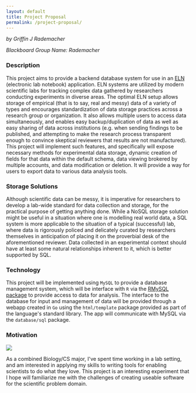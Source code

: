 ```yaml
---
layout: default
title: Project Proposal
permalink: /project-proposal/
---
```

*by Griffin J Rademacher*

*Blackboard Group Name: Rademacher*

### Description

This project aims to provide a backend database system for use in an 
[ELN](https://en.wikipedia.org/wiki/Electronic_lab_notebook)
(electronic lab notebook) application. ELN systems are utilized by
modern scientific labs for tracking complex data gathered by researchers
conducting experiments in diverse areas. The optimal ELN setup allows storage of
empirical (that is to say, real and messy) data of a variety of types and
encourages standardization of data storage practices across a research group or
organization. It also allows multiple users to access data simultaneously, and
enables easy backup/duplication of data as well as easy sharing of data across
institutions (e.g. when sending findings to be published, and attempting to make
the research process transparent enough to convince skeptical reviewers that
results are not manufactured). This project will implement such features, and
specifically will expose necessary methods for experimental data storage,
dynamic creation of fields for that data within the default schema, data viewing
brokered by multiple accounts, and data modification or deletion. It will
provide a way for users to export data to various data analysis tools.

### Storage Solutions

Although scientific data can be messy, it is imperative for researchers to
develop a lab-wide standard for data collection and storage, for the practical
purpose of getting anything done. While a NoSQL storage solution might be useful
in a situation where one is modelling real world data, a SQL system is more
applicable to the situation of a typical (successful) lab, where data is
rigorously policed and delicately curated by researchers themselves in
anticipation of placing it on the proverbial desk of the aforementioned
reviewer. Data collected in an experimental context should have at least some
natural relationships inherent to it, which is better supported by SQL.

### Technology

This project will be implemented using `MySQL` to provide a database management
system, which will be interface with `R` via the [RMySQL
package](https://cran.r-project.org/web/packages/RMySQL/index.html) to provide
access to data for analysis. The interface to the database for input and
management of data will be provided through a webapp created in `Go` using the
`html/template` package provided as part of the language's standard library. The
app will communicate with MySQL via the `database/sql` package.

### Motivation

![](https://i.kym-cdn.com/entries/icons/original/000/025/351/afoeeee.jpg)

As a combined Biology/CS major, I've spent time working in a lab setting, and am
interested in applying my skills to writing tools for enabling scientists to do
what they love. This project is an interesting experiment that I hope will
familiarize me with the challenges of creating useable software for the
scientific problem domain.
